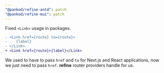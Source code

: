 ```yaml
---
"@pankod/refine-antd": patch
"@pankod/refine-mui": patch
---
```


Fixed `<Link>` usage in packages.

```diff
- <Link href={route} to={route}>
-    {label}
- </Link>
+ <Link href={route}>{label}</Link>
```

We used to have to pass `href` and `to` for Next.js and React applications, now we just need to pass `href`. **refine** router providers handle for us.
